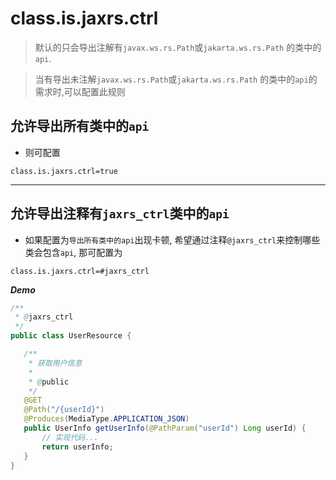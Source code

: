 # class.is.jaxrs.ctrl

> 默认的只会导出注解有`javax.ws.rs.Path`或`jakarta.ws.rs.Path`
的类中的`api`.

> 当有导出未注解`javax.ws.rs.Path`或`jakarta.ws.rs.Path`
的类中的`api`的需求时,可以配置此规则


## 允许导出所有类中的`api`

- 则可配置

 ```properties
 class.is.jaxrs.ctrl=true
 ```

---

## 允许导出注释有`jaxrs_ctrl`类中的`api`

- 如果配置为`导出所有类中的api`出现卡顿, 希望通过注释`@jaxrs_ctrl`来控制哪些类会包含`api`, 那可配置为

 ```properties
 class.is.jaxrs.ctrl=#jaxrs_ctrl
 ```

***Demo***
 
 ```java
 /**
  * @jaxrs_ctrl
  */
public class UserResource {

    /**
     * 获取用户信息
     *
     * @public
     */
    @GET
    @Path("/{userId}")
    @Produces(MediaType.APPLICATION_JSON)
    public UserInfo getUserInfo(@PathParam("userId") Long userId) {
        // 实现代码...
        return userInfo;
    }
}
 ```